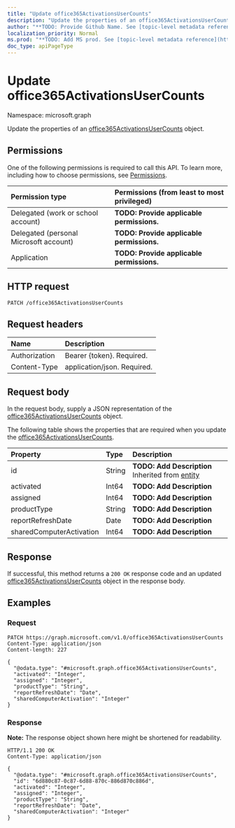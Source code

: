 ```yaml
---
title: "Update office365ActivationsUserCounts"
description: "Update the properties of an office365ActivationsUserCounts object."
author: "**TODO: Provide Github Name. See [topic-level metadata reference](https://msgo.azurewebsites.net/add/document/guidelines/metadata.html#topic-level-metadata)**"
localization_priority: Normal
ms.prod: "**TODO: Add MS prod. See [topic-level metadata reference](https://msgo.azurewebsites.net/add/document/guidelines/metadata.html#topic-level-metadata)**"
doc_type: apiPageType
---
```


# Update office365ActivationsUserCounts
Namespace: microsoft.graph



Update the properties of an [office365ActivationsUserCounts](../resources/office365activationsusercounts.md) object.

## Permissions
One of the following permissions is required to call this API. To learn more, including how to choose permissions, see [Permissions](/graph/permissions-reference).

|Permission type|Permissions (from least to most privileged)|
|:---|:---|
|Delegated (work or school account)|**TODO: Provide applicable permissions.**|
|Delegated (personal Microsoft account)|**TODO: Provide applicable permissions.**|
|Application|**TODO: Provide applicable permissions.**|

## HTTP request

<!-- {
  "blockType": "ignored"
}
-->
``` http
PATCH /office365ActivationsUserCounts
```

## Request headers
|Name|Description|
|:---|:---|
|Authorization|Bearer {token}. Required.|
|Content-Type|application/json. Required.|

## Request body
In the request body, supply a JSON representation of the [office365ActivationsUserCounts](../resources/office365activationsusercounts.md) object.

The following table shows the properties that are required when you update the [office365ActivationsUserCounts](../resources/office365activationsusercounts.md).

|Property|Type|Description|
|:---|:---|:---|
|id|String|**TODO: Add Description** Inherited from [entity](../resources/entity.md)|
|activated|Int64|**TODO: Add Description**|
|assigned|Int64|**TODO: Add Description**|
|productType|String|**TODO: Add Description**|
|reportRefreshDate|Date|**TODO: Add Description**|
|sharedComputerActivation|Int64|**TODO: Add Description**|



## Response

If successful, this method returns a `200 OK` response code and an updated [office365ActivationsUserCounts](../resources/office365activationsusercounts.md) object in the response body.

## Examples

### Request
<!-- {
  "blockType": "request",
  "name": "update_office365activationsusercounts"
}
-->
``` http
PATCH https://graph.microsoft.com/v1.0/office365ActivationsUserCounts
Content-Type: application/json
Content-length: 227

{
  "@odata.type": "#microsoft.graph.office365ActivationsUserCounts",
  "activated": "Integer",
  "assigned": "Integer",
  "productType": "String",
  "reportRefreshDate": "Date",
  "sharedComputerActivation": "Integer"
}
```


### Response
**Note:** The response object shown here might be shortened for readability.
<!-- {
  "blockType": "response",
  "truncated": true
}
-->
``` http
HTTP/1.1 200 OK
Content-Type: application/json

{
  "@odata.type": "#microsoft.graph.office365ActivationsUserCounts",
  "id": "6d880c87-0c87-6d88-870c-886d870c886d",
  "activated": "Integer",
  "assigned": "Integer",
  "productType": "String",
  "reportRefreshDate": "Date",
  "sharedComputerActivation": "Integer"
}
```


